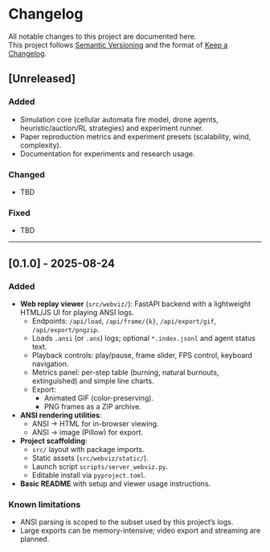 # Changelog
All notable changes to this project are documented here.  
This project follows [Semantic Versioning](https://semver.org/) and the format of [Keep a Changelog](https://keepachangelog.com/en/1.1.0/).

## [Unreleased]
### Added
- Simulation core (cellular automata fire model, drone agents, heuristic/auction/RL strategies) and experiment runner.  
- Paper reproduction metrics and experiment presets (scalability, wind, complexity).  
- Documentation for experiments and research usage.

### Changed
- TBD

### Fixed
- TBD

---

## [0.1.0] - 2025-08-24
### Added
- **Web replay viewer** (`src/webviz/`): FastAPI backend with a lightweight HTML/JS UI for playing ANSI logs.
  - Endpoints: `/api/load`, `/api/frame/{k}`, `/api/export/gif`, `/api/export/pngzip`.
  - Loads `.ansi` (or `.ans`) logs; optional `*.index.jsonl` and agent status text.
  - Playback controls: play/pause, frame slider, FPS control, keyboard navigation.
  - Metrics panel: per-step table (burning, natural burnouts, extinguished) and simple line charts.
  - Export:
    - Animated GIF (color-preserving).
    - PNG frames as a ZIP archive.
- **ANSI rendering utilities**:
  - ANSI → HTML for in-browser viewing.
  - ANSI → image (Pillow) for export.
- **Project scaffolding**:
  - `src/` layout with package imports.
  - Static assets (`src/webviz/static/`).
  - Launch script `scripts/server_webviz.py`.
  - Editable install via `pyproject.toml`.
- **Basic README** with setup and viewer usage instructions.

### Known limitations
- ANSI parsing is scoped to the subset used by this project’s logs.
- Large exports can be memory-intensive; video export and streaming are planned.
